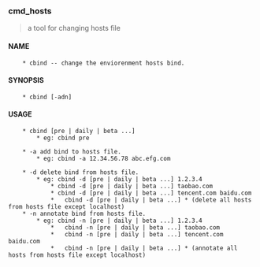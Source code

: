 ### cmd_hosts
> a tool for changing hosts file

#### NAME
		* cbind -- change the enviorenment hosts bind.
#### SYNOPSIS
		* cbind [-adn]
#### USAGE
		* cbind [pre | daily | beta ...]
			* eg: cbind pre

		* -a add bind to hosts file.
			* eg: cbind -a 12.34.56.78 abc.efg.com

		* -d delete bind from hosts file.
			* eg: cbind -d [pre | daily | beta ...] 1.2.3.4
				* cbind -d [pre | daily | beta ...] taobao.com
				* cbind -d [pre | daily | beta ...] tencent.com baidu.com
				*	cbind -d [pre | daily | beta ...] * (delete all hosts from hosts file except localhost)
		* -n annotate bind from hosts file.
			* eg: cbind -n [pre | daily | beta ...] 1.2.3.4
				*	cbind -n [pre | daily | beta ...] taobao.com
				*	cbind -n [pre | daily | beta ...] tencent.com baidu.com
				*	cbind -n [pre | daily | beta ...] * (annotate all hosts from hosts file except localhost)
